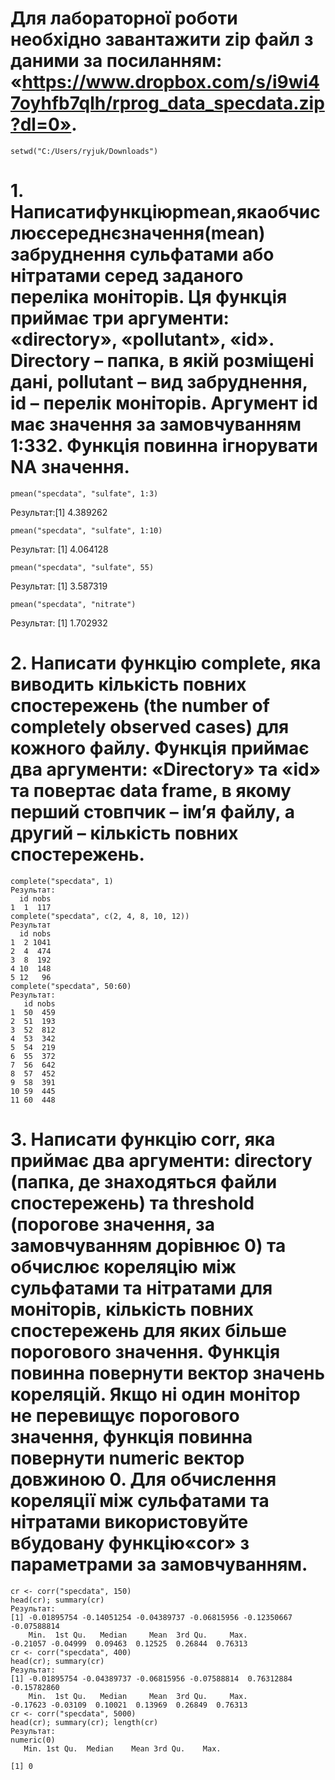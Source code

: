 # Для лабораторної роботи необхідно завантажити zip файл з даними за посиланням: «https://www.dropbox.com/s/i9wi47oyhfb7qlh/rprog_data_specdata.zip?dl=0».
```{r}
setwd("C:/Users/ryjuk/Downloads")
```
# 1. Написатифункціюpmean,якаобчислюєсереднєзначення(mean) забруднення сульфатами або нітратами серед заданого переліка моніторів. Ця функція приймає три аргументи: «directory», «pollutant», «id». Directory – папка, в якій розміщені дані, pollutant – вид забруднення, id – перелік моніторів. Аргумент id має значення за замовчуванням 1:332. Функція повинна ігнорувати NA значення.

```{r}
pmean("specdata", "sulfate", 1:3)
```
Результат:[1] 4.389262

```{r}
pmean("specdata", "sulfate", 1:10)
```
Результат: [1] 4.064128

```{r}
pmean("specdata", "sulfate", 55)
```
Результат: [1] 3.587319

```{r}
pmean("specdata", "nitrate")
```
Результат: [1] 1.702932

# 2. Написати функцію complete, яка виводить кількість повних спостережень (the number of completely observed cases) для кожного файлу. Функція приймає два аргументи: «Directory» та «id» та повертає data frame, в якому перший стовпчик – ім’я файлу, а другий – кількість повних спостережень.
```{r}
complete("specdata", 1)
Результат:
  id nobs
1  1  117
complete("specdata", c(2, 4, 8, 10, 12))
Результат
  id nobs
1  2 1041
2  4  474
3  8  192
4 10  148
5 12   96
complete("specdata", 50:60)
Результат:
   id nobs
1  50  459
2  51  193
3  52  812
4  53  342
5  54  219
6  55  372
7  56  642
8  57  452
9  58  391
10 59  445
11 60  448
```
# 3. Написати функцію corr, яка приймає два аргументи: directory (папка, де знаходяться файли спостережень) та threshold (порогове значення, за замовчуванням дорівнює 0) та обчислює кореляцію між сульфатами та нітратами для моніторів, кількість повних спостережень для яких більше порогового значення. Функція повинна повернути вектор значень кореляцій. Якщо ні один монітор не перевищує порогового значення, функція повинна повернути numeric вектор довжиною 0. Для обчислення кореляції між сульфатами та нітратами використовуйте вбудовану функцію«cor» з параметрами за замовчуванням.

```{r}
cr <- corr("specdata", 150)
head(cr); summary(cr)
Результат:
[1] -0.01895754 -0.14051254 -0.04389737 -0.06815956 -0.12350667 -0.07588814
    Min.  1st Qu.   Median     Mean  3rd Qu.     Max. 
-0.21057 -0.04999  0.09463  0.12525  0.26844  0.76313 
cr <- corr("specdata", 400)
head(cr); summary(cr)
Результат:
[1] -0.01895754 -0.04389737 -0.06815956 -0.07588814  0.76312884 -0.15782860
    Min.  1st Qu.   Median     Mean  3rd Qu.     Max. 
-0.17623 -0.03109  0.10021  0.13969  0.26849  0.76313
cr <- corr("specdata", 5000)
head(cr); summary(cr); length(cr)
Результат:
numeric(0)
   Min. 1st Qu.  Median    Mean 3rd Qu.    Max. 
                                                
[1] 0
```
